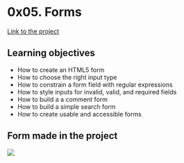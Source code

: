 # 0x05. Forms
[Link to the project](https://intranet.hbtn.io/projects/599)

## Learning objectives

- How to create an HTML5 form
- How to choose the right input type
- How to constrain a form field with regular expressions
- How to style inputs for invalid, valid, and required fields
- How to build a a comment form
- How to build a simple search form
- How to create usable and accessible forms

## Form made in the project
![](https://holbertonintranet.s3.amazonaws.com/uploads/medias/2020/2/7d03c7365d5974440255.png?X-Amz-Algorithm=AWS4-HMAC-SHA256&X-Amz-Credential=AKIARDDGGGOUWMNL5ANN%2F20210508%2Fus-east-1%2Fs3%2Faws4_request&X-Amz-Date=20210508T175753Z&X-Amz-Expires=86400&X-Amz-SignedHeaders=host&X-Amz-Signature=38ca17e41d3f7ec4de43f12e2cd6cc339ac618d699568734cac3e07355b6b30f)
